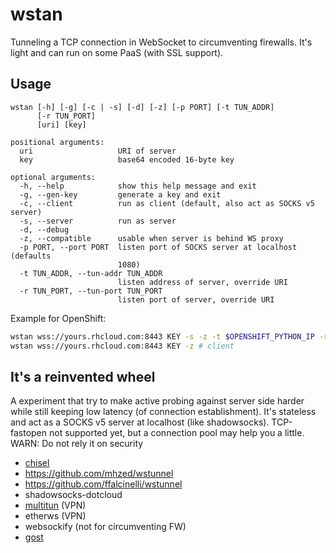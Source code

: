 # wstan
Tunneling a TCP connection in WebSocket to circumventing firewalls.
It's light and can run on some PaaS (with SSL support).

## Usage
```
wstan [-h] [-g] [-c | -s] [-d] [-z] [-p PORT] [-t TUN_ADDR]
      [-r TUN_PORT]
      [uri] [key]

positional arguments:
  uri                   URI of server
  key                   base64 encoded 16-byte key

optional arguments:
  -h, --help            show this help message and exit
  -g, --gen-key         generate a key and exit
  -c, --client          run as client (default, also act as SOCKS v5 server)
  -s, --server          run as server
  -d, --debug
  -z, --compatible      usable when server is behind WS proxy
  -p PORT, --port PORT  listen port of SOCKS server at localhost (defaults
                        1080)
  -t TUN_ADDR, --tun-addr TUN_ADDR
                        listen address of server, override URI
  -r TUN_PORT, --tun-port TUN_PORT
                        listen port of server, override URI
```
Example for OpenShift:
```sh
wstan wss://yours.rhcloud.com:8443 KEY -s -z -t $OPENSHIFT_PYTHON_IP -r $OPENSHIFT_PYTHON_PORT  # server
wstan wss://yours.rhcloud.com:8443 KEY -z # client
```

## It's a reinvented wheel
A experiment that try to make active probing against server side harder while
still keeping low latency (of connection establishment). It's stateless
and act as a SOCKS v5 server at localhost (like shadowsocks). TCP-fastopen
not supported yet, but a connection pool may help you a little.
WARN: Do not rely it on security

* [chisel](https://github.com/jpillora/chisel)
* https://github.com/mhzed/wstunnel
* https://github.com/ffalcinelli/wstunnel
* shadowsocks-dotcloud
* [multitun](https://github.com/covertcodes/multitun) (VPN)
* etherws (VPN)
* websockify (not for circumventing FW)
* [gost](https://github.com/ginuerzh/gost/)
